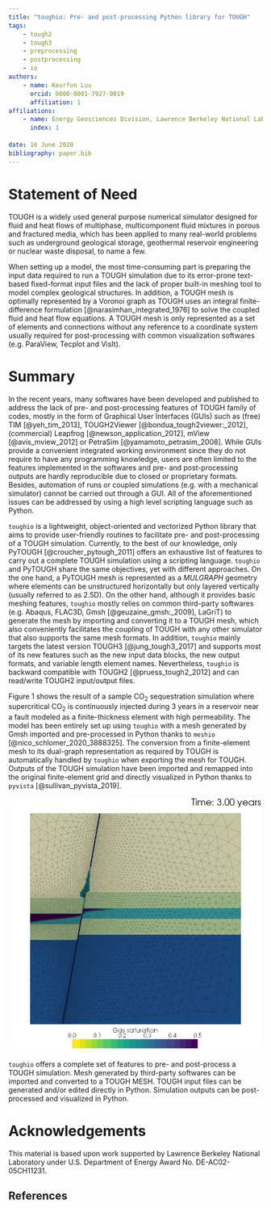 ```yaml
---
title: "toughio: Pre- and post-processing Python library for TOUGH"
tags:
    - tough2
    - tough3
    - preprocessing
    - postprocessing
    - io
authors:
    - name: Keurfon Luu
      orcid: 0000-0001-7927-0019
      affiliation: 1
affiliations:
    - name: Energy Geosciences Division, Lawrence Berkeley National Laboratory, Berkeley, CA, USA
      index: 1

date: 16 June 2020
bibliography: paper.bib
---
```


# Statement of Need

TOUGH is a widely used general purpose numerical simulator designed for fluid and heat flows of multiphase, multicomponent fluid mixtures in porous and fractured media, which has been applied to many real-world problems such as underground geological storage, geothermal reservoir engineering or nuclear waste disposal, to name a few.

When setting up a model, the most time-consuming part is preparing the input data required to run a TOUGH simulation due to its error-prone text-based fixed-format input files and the lack of proper built-in meshing tool to model complex geological structures. In addition, a TOUGH mesh is optimally represented by a Voronoi graph as TOUGH uses an integral finite-difference formulation [@narasimhan_integrated_1976] to solve the coupled fluid and heat flow equations. A TOUGH mesh is only represented as a set of elements and connections without any reference to a coordinate system usually required for post-processing with common visualization softwares (e.g. ParaView, Tecplot and VisIt).

# Summary

In the recent years, many softwares have been developed and published to address the lack of pre- and post-processing features of TOUGH family of codes, mostly in the form of Graphical User Interfaces (GUIs) such as (free) TIM [@yeh_tim_2013], TOUGH2Viewer [@bondua_tough2viewer:_2012], (commercial) Leapfrog [@newson_application_2012], mView [@avis_mview_2012] or PetraSim [@yamamoto_petrasim_2008]. While GUIs provide a convenient integrated working environment since they do not require to have any programming knowledge, users are often limited to the features implemented in the softwares and pre- and post-processing outputs are hardly reproducible due to closed or proprietary formats. Besides, automation of runs or coupled simulations (e.g. with a mechanical simulator) cannot be carried out through a GUI. All of the aforementioned issues can be addressed by using a high level scripting language such as Python.

`toughio` is a lightweight, object-oriented and vectorized Python library that aims to provide user-friendly routines to facilitate pre- and post-processing of a TOUGH simulation. Currently, to the best of our knowledge, only PyTOUGH [@croucher_pytough_2011] offers an exhaustive list of features to carry out a complete TOUGH simulation using a scripting language. `toughio` and PyTOUGH share the same objectives, yet with different approaches. On the one hand, a PyTOUGH mesh is represented as a _MULGRAPH_ geometry where elements can be unstructured horizontally but only layered vertically (usually referred to as 2.5D). On the other hand, although it provides basic meshing features, `toughio` mostly relies on common third-party softwares (e.g. Abaqus, FLAC3D, Gmsh [@geuzaine_gmsh:_2009], LaGriT) to generate the mesh by importing and converting it to a TOUGH mesh, which also conveniently facilitates the coupling of TOUGH with any other simulator that also supports the same mesh formats. In addition, `toughio` mainly targets the latest version TOUGH3 [@jung_tough3_2017] and supports most of its new features such as the new input data blocks, the new output formats, and variable length element names. Nevertheless, `toughio` is backward compatible with TOUGH2 [@pruess_tough2_2012] and can read/write TOUGH2 input/output files.

Figure 1 shows the result of a sample CO<sub>2</sub> sequestration simulation where supercritical CO<sub>2</sub> is continuously injected during 3 years in a reservoir near a fault modeled as a finite-thickness element with high permeability. The model has been entirely set up using `toughio` with a mesh generated by Gmsh imported and pre-processed in Python thanks to `meshio` [@nico_schlomer_2020_3888325]. The conversion from a finite-element mesh to its dual-graph representation as required by TOUGH is automatically handled by `toughio` when exporting the mesh for TOUGH. Outputs of the TOUGH simulation have been imported and remapped into the original finite-element grid and directly visualized in Python thanks to `pyvista` [@sullivan_pyvista_2019].

![Example of simulation of CO<sub>2</sub> upward leakage along a fault completely developed with `toughio`. Mesh has been generated with Gmsh and imported in Python by `meshio`. Output figure has been prepared and exported by `pyvista`.](./figures/sample.png)

`toughio` offers a complete set of features to pre- and post-process a TOUGH simulation. Mesh generated by third-party softwares can be imported and converted to a TOUGH MESH. TOUGH input files can be generated and/or edited directly in Python. Simulation outputs can be post-processed and visualized in Python.

# Acknowledgements

This material is based upon work supported by Lawrence Berkeley National Laboratory under U.S. Department of Energy Award No. DE-AC02-05CH11231.

## References
